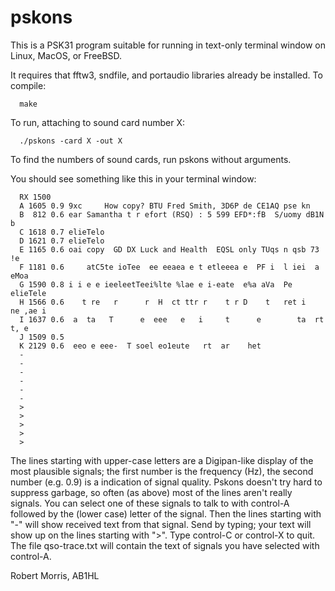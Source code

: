 # pskons

This is a PSK31 program suitable for running in text-only terminal
window on Linux, MacOS, or FreeBSD.

It requires that fftw3, sndfile, and portaudio libraries already
be installed. To compile:

```
  make
```

To run, attaching to sound card number X:

```
  ./pskons -card X -out X
```

To find the numbers of sound cards, run pskons without arguments.

You should see something like this in your terminal window:

```
  RX 1500  
  A 1605 0.9 9xc     How copy? BTU Fred Smith, 3D6P de CE1AQ pse kn   
  B  812 0.6 ear Samantha t r efort (RSQ) : 5 599 EFD*:fB  S/uomy dB1N   b  
  C 1618 0.7 elieTelo  
  D 1621 0.7 elieTelo  
  E 1165 0.6 oai copy  GD DX Luck and Health  EQSL only TUqs n qsb 73     !e  
  F 1181 0.6     atC5te ioTee  ee eeaea e t etleeea e  PF i  l iei  a eMoa   
  G 1590 0.8 i i e e ieeleetTeei%lte %lae e i-eate  e%a aVa  Pe elieTele  
  H 1566 0.6    t re   r      r  H  ct ttr r    t r D    t   ret i   ne ,ae i  
  I 1637 0.6  a  ta   T      e  eee   e   i     t      e        ta  rt  t, e   
  J 1509 0.5   
  K 2129 0.6  eeo e eee-  T soel eo1eute   rt  ar    het  
  -   
  -   
  -   
  -   
  -   
  -   
  >   
  >   
  >   
  >   
  >   
```

The lines starting with upper-case letters are a Digipan-like display
of the most plausible signals; the first number is the frequency (Hz),
the second number (e.g. 0.9) is a indication of signal quality. Pskons
doesn't try hard to suppress garbage, so often (as above) most of the
lines aren't really signals. You can select one of these signals to
talk to with control-A followed by the (lower case) letter of the
signal. Then the lines starting with "-" will show received text from
that signal. Send by typing; your text will show up on the lines
starting with ">". Type control-C or control-X to quit. The file
qso-trace.txt will contain the text of signals you have selected with
control-A.

Robert Morris, AB1HL
